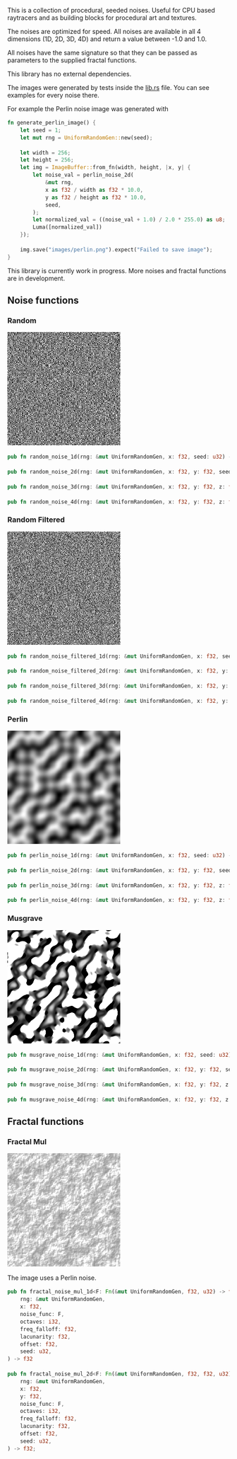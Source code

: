 This is a collection of procedural, seeded noises. Useful for CPU based raytracers and as building blocks for procedural art and textures.

The noises are optimized for speed. All noises are available in all 4 dimensions (1D, 2D, 3D, 4D) and return a value between -1.0 and 1.0.

All noises have the same signature so that they can be passed as parameters to the supplied fractal functions.

This library has no external dependencies. 

The images were generated by tests inside the [lib.rs](src/lib.rs) file. You can see examples for every noise there.

For example the Perlin noise image was generated with

```rust
fn generate_perlin_image() {
    let seed = 1;
    let mut rng = UniformRandomGen::new(seed);

    let width = 256;
    let height = 256;
    let img = ImageBuffer::from_fn(width, height, |x, y| {
        let noise_val = perlin_noise_2d(
            &mut rng,
            x as f32 / width as f32 * 10.0,
            y as f32 / height as f32 * 10.0,
            seed,
        );
        let normalized_val = ((noise_val + 1.0) / 2.0 * 255.0) as u8;
        Luma([normalized_val])
    });

    img.save("images/perlin.png").expect("Failed to save image");
}
```

This library is currently work in progress. More noises and fractal functions are in development.

## Noise functions

### Random

![Random](images/random.png)

``` rust
pub fn random_noise_1d(rng: &mut UniformRandomGen, x: f32, seed: u32) -> f32;

pub fn random_noise_2d(rng: &mut UniformRandomGen, x: f32, y: f32, seed: u32) -> f32;

pub fn random_noise_3d(rng: &mut UniformRandomGen, x: f32, y: f32, z: f32, seed: u32) -> f32;

pub fn random_noise_4d(rng: &mut UniformRandomGen, x: f32, y: f32, z: f32, t: f32, seed: u32) -> f32;
```

### Random Filtered

![Random Filtered](images/random_filtered.png)

``` rust
pub fn random_noise_filtered_1d(rng: &mut UniformRandomGen, x: f32, seed: u32) -> f32;

pub fn random_noise_filtered_2d(rng: &mut UniformRandomGen, x: f32, y: f32, seed: u32) -> f32;

pub fn random_noise_filtered_3d(rng: &mut UniformRandomGen, x: f32, y: f32, z: f32, seed: u32) -> f32;

pub fn random_noise_filtered_4d(rng: &mut UniformRandomGen, x: f32, y: f32, z: f32, t: f32, seed: u32) -> f32;
```

### Perlin

![Perlin](images/perlin.png)

``` rust
pub fn perlin_noise_1d(rng: &mut UniformRandomGen, x: f32, seed: u32) -> f32;

pub fn perlin_noise_2d(rng: &mut UniformRandomGen, x: f32, y: f32, seed: u32) -> f32;

pub fn perlin_noise_3d(rng: &mut UniformRandomGen, x: f32, y: f32, z: f32, seed: u32) -> f32;

pub fn perlin_noise_4d(rng: &mut UniformRandomGen, x: f32, y: f32, z: f32, t: f32, seed: u32) -> f32;
```

### Musgrave

![Musgrave](images/musgrave.png)

``` rust
pub fn musgrave_noise_1d(rng: &mut UniformRandomGen, x: f32, seed: u32) -> f32;

pub fn musgrave_noise_2d(rng: &mut UniformRandomGen, x: f32, y: f32, seed: u32) -> f32;

pub fn musgrave_noise_3d(rng: &mut UniformRandomGen, x: f32, y: f32, z: f32, seed: u32) -> f32;

pub fn musgrave_noise_4d(rng: &mut UniformRandomGen, x: f32, y: f32, z: f32, t: f32, seed: u32) -> f32;
```

## Fractal functions

### Fractal Mul

![Multiplied](images/fractal_mul.png)

The image uses a Perlin noise.

```rust
pub fn fractal_noise_mul_1d<F: Fn(&mut UniformRandomGen, f32, u32) -> f32>(
    rng: &mut UniformRandomGen,
    x: f32,
    noise_func: F,
    octaves: i32,
    freq_falloff: f32,
    lacunarity: f32,
    offset: f32,
    seed: u32,
) -> f32

pub fn fractal_noise_mul_2d<F: Fn(&mut UniformRandomGen, f32, f32, u32) -> f32>(
    rng: &mut UniformRandomGen,
    x: f32,
    y: f32,
    noise_func: F,
    octaves: i32,
    freq_falloff: f32,
    lacunarity: f32,
    offset: f32,
    seed: u32,
) -> f32;
```